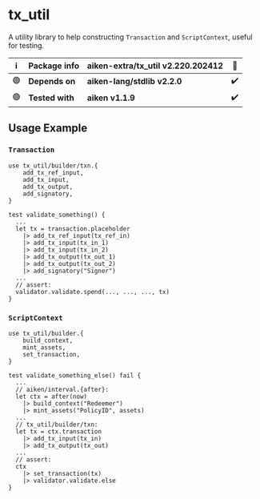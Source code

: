 # tx_util

A utility library to help constructing `Transaction` and `ScriptContext`, useful for testing.

| ℹ️  | Package info    | aiken-extra/tx_util v2.220.202412 | 🐞  |
| --- | --------------- | --------------------------------- | --- |
| 🟢  | **Depends on**  | **aiken-lang/stdlib v2.2.0**      | ✔️  |
| 🟢  | **Tested with** | **aiken v1.1.9**                  | ✔️  |

## Usage Example

### `Transaction`

```gleam
use tx_util/builder/txn.{
    add_tx_ref_input,
    add_tx_input,
    add_tx_output,
    add_signatory,
}
```

```gleam
test validate_something() {
  ...
  let tx = transaction.placeholder
    |> add_tx_ref_input(tx_ref_in)
    |> add_tx_input(tx_in_1)
    |> add_tx_input(tx_in_2)
    |> add_tx_output(tx_out_1)
    |> add_tx_output(tx_out_2)
    |> add_signatory("Signer")
  ...
  // assert:
  validator.validate.spend(..., ..., ..., tx)
}
```

### `ScriptContext`

```gleam
use tx_util/builder.{
    build_context,
    mint_assets,
    set_transaction,
}
```

```gleam
test validate_something_else() fail {
  ...
  // aiken/interval.{after}:
  let ctx = after(now)
    |> build_context("Redeemer")
    |> mint_assets("PolicyID", assets)
  ...
  // tx_util/builder/txn:
  let tx = ctx.transaction
    |> add_tx_input(tx_in)
    |> add_tx_output(tx_out)
  ...
  // assert:
  ctx
    |> set_transaction(tx)
    |> validator.validate.else
}
```
